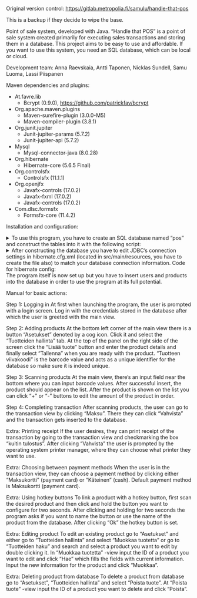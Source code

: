 Original version control: https://gitlab.metropolia.fi/samulu/handle-that-pos

This is a backup if they decide to wipe the base.

Point of sale system, developed with Java.
“Handle that POS” is a point of sale system created primarily for executing sales transactions and storing them in a database. This project aims to be easy to use and affordable. If you want to use this system, you need an SQL database, which can be local or cloud.

Development team: Anna Raevskaia, Antti Taponen, Nicklas Sundell, Samu Luoma, Lassi Piispanen

Maven dependencies and plugins:
- At.favre.lib
    - Bcrypt (0.9.0), https://github.com/patrickfav/bcrypt
- Org.apache.maven.plugins
    - Maven-surefire-plugin (3.0.0-M5)
    - Maven-compiler-plugin (3.8.1)
- Org.junit.jupiter
    - Junit-jupiter-params (5.7.2)
    - Junit-jupiter-api (5.7.2)
- Mysql
    - Mysql-connector-java (8.0.28)
- Org.hibernate
    - Hibernate-core (5.6.5 Final)
- Org.controlsfx
    - Controlsfx (11.1.1)
- Org.openjfx
    - Javafx-controls (17.0.2)
    - Javafx-fxml (17.0.2)
    - Javafx-controls (17.0.2)
- Com.dlsc.formsfx
    - Formsfx-core (11.4.2)



Installation and configuration:

<details>

<summary>To use this program, you have to create an SQL database named “pos” and construct the tables into it with the following script:</summary>


```sql
CREATE TABLE Tuote
(
  ID VARCHAR(8) NOT NULL,
  Varastomäärä INT NOT NULL,
  Hinta INT NOT NULL,
  Nimi VARCHAR(60) NOT NULL,
  Kuvaus VARCHAR(255) NOT NULL,
  PRIMARY KEY (ID)
);

CREATE TABLE Käyttäjä
(
  ID INT NOT NULL,
  Salasana VARCHAR(255) NOT NULL,
  Käyttäjätunnus VARCHAR(60) NOT NULL,
  Etunimi VARCHAR(60) NOT NULL,
  Sukunimi VARCHAR(60) NOT NULL,
  Aktiivisuus INT NOT NULL,
  PRIMARY KEY (ID)
);

CREATE TABLE Maksupääte
(
  ID INT NOT NULL,
  PRIMARY KEY (ID)
);

CREATE TABLE Asiakas
(
  ID INT NOT NULL,
  Asiakkuus INT,
  PRIMARY KEY (ID)
);

CREATE TABLE Käyttäjätaso
(
  ID INT NOT NULL,
  Nimi VARCHAR(60) NOT NULL,
  PRIMARY KEY (ID)
);

CREATE TABLE Maksutapa
(
  ID INT NOT NULL,
  Nimi VARCHAR(60) NOT NULL,
  PRIMARY KEY (ID)
);

CREATE TABLE Käyttöoikeus
(
  ID INT NOT NULL,
  Oikeusalku DATE NOT NULL,
  Oikeusloppu DATE,
  KäyttäjätasoID INT NOT NULL,
  KäyttäjäID INT NOT NULL,
  PRIMARY KEY (ID),
  FOREIGN KEY (KäyttäjätasoID) REFERENCES Käyttäjätaso(ID),
  FOREIGN KEY (KäyttäjäID) REFERENCES Käyttäjä(ID)
);

CREATE TABLE Maksutapahtuma
(
  ID INT NOT NULL,
  Aikaleima DATE NOT NULL,
  AsiakasID INT,
  MaksupääteID INT NOT NULL,
  MaksutapaID INT NOT NULL,
  KäyttäjäID INT NOT NULL,
  PRIMARY KEY (ID),
  FOREIGN KEY (AsiakasID) REFERENCES Asiakas(ID),
  FOREIGN KEY (MaksupääteID) REFERENCES Maksupääte(ID),
  FOREIGN KEY (MaksutapaID) REFERENCES Maksutapa(ID),
  FOREIGN KEY (KäyttäjäID) REFERENCES Käyttäjä(ID)
);

CREATE TABLE Tilaus
(
  ID INT NOT NULL,
  MaksutapahtumaID INT NOT NULL,
  PRIMARY KEY (ID),
  FOREIGN KEY (MaksutapahtumaID) REFERENCES Maksutapahtuma(ID)
);

CREATE TABLE Sisältyy
(
  Määrä INT NOT NULL,
  TuoteID VARCHAR(8) NOT NULL,
  TilausID INT NOT NULL,
  PRIMARY KEY (TuoteID, TilausID),
  FOREIGN KEY (TuoteID) REFERENCES Tuote(ID),
  FOREIGN KEY (TilausID) REFERENCES Tilaus(ID)
);

INSERT INTO `pos`.`Maksutapa` (`ID`, `Nimi`) VALUES ('0', 'CASH'),('1','CARD');
INSERT INTO `pos`.`Käyttäjätaso` (`ID`, `Nimi`) VALUES ('0', 'USER'),('1', 'MANAGER'),('2', 'ADMIN');
SET GLOBAL FOREIGN_KEY_CHECKS=0;
```

</details>

<details>

<summary>After constructing the database you have to edit JDBC’s connection settings in hibernate.cfg.xml (located in src/main/resources, you have to create the file also) to match your database connection information.
Code for hibernate config:</summary>

```
<?xml version="1.0" encoding="UTF-8"?><!DOCTYPE hibernate-configuration PUBLIC
        "-//Hibernate/Hibernate Configuration DTD 3.0//EN"
        "http://hibernate.org/dtd/hibernate-configuration-3.0.dtd">
<hibernate-configuration>
    <session-factory>
        <!-- JDBC connection settings -->
        <property name="connection.driver_class">com.mysql.cj.jdbc.Driver</property>
        <property name="connection.url"></property>
        <property name="connection.username"></property>
        <property name="connection.password" ></property>

        <!-- JDBC connection pool, use Hibernate internal connection pool -->
        <property name="connection.pool_size">5</property>

        <!-- Defines the SQL dialect used in Hibernate's application -->
        <property name="dialect">org.hibernate.dialect.MySQL8Dialect</property>

        <!-- Enable Hibernate's automatic session context management -->
        <property name="current_session_context_class">thread</property>

        <!-- Disable the second-level cache  -->
        <property name="cache.provider_class">org.hibernate.cache.internal.NoCachingRegionFactory</property>

        <!-- Display and format all executed SQL to stdout -->
        <property name="show_sql">true</property>
        <property name="format_sql">true</property>
        <property name="hibernate.connection.CharSet">utf8</property>
        <property name="hibernate.connection.characterEncoding">utf8</property>
        <property name="hibernate.connection.useUnicode">true</property>
        <!-- Drop and re-create the database schema on startup -->
        <property name="hbm2ddl.auto">update</property>

        <!-- Mapping to hibernate mapping files -->
        <mapping class="model.classes.User" />
        <mapping class="model.classes.Product" />
        <mapping class="model.classes.Order" />
        <mapping class="model.classes.OrderProduct" />
        <mapping class="model.classes.Customer" />
        <mapping class="model.classes.Transaction" />
        <mapping class="model.classes.POSEngine" />
        <mapping class="model.classes.Privilege" />
    </session-factory>
</hibernate-configuration>
```

</details>
The program itself is now set up but you have to insert users and products into the database in order to use the program at its full potential.


Manual for basic actions:

Step 1: Logging in
At first when launching the program, the user is prompted with a login screen. Log in with the credentials stored in the database after which the user is greeted with the main view.

Step 2: Adding products
At the bottom left corner of the main view there is a button “Asetukset” denoted by a cog icon. Click it and select the “Tuotteiden hallinta” tab. At the top of the panel on the right side of the screen click the “Lisää tuote” button and enter the product details and finally select “Tallenna” when you are ready with the product. “Tuotteen viivakoodi” is the barcode value and acts as a unique identifier for the database so make sure it is indeed unique.

Step 3: Scanning products
At the main view, there’s an input field near the bottom where you can input barcode values. After successful insert, the product should appear on the list. After the product is shown on the list you can click “+” or “-” buttons to edit the amount of the product in order.

Step 4: Completing transaction
After scanning products, the user can go to the transaction view by clicking “Maksu”. There they can click “Vahvista” and the transaction gets inserted to the database.

Extra: Printing receipt
If the user desires, they can print receipt of the transaction by going to the transaction view and checkmarking the box “kuitin tulostus”. After clicking “Vahvista” the user is prompted by the operating system printer manager, where they can choose what printer they want to use.

Extra: Choosing between payment methods
When the user is in the transaction view, they can choose a payment method by clicking either “Maksukortti” (payment card) or “Käteinen” (cash). Default payment method is Maksukortti (payment card).

Extra: Using hotkey buttons
To link a product with a hotkey button, first scan the desired product and then click and hold the button you want to configure for two seconds. After clicking and holding for two seconds the program asks if you want to name the button or use the name of the product from the database. After clicking “Ok” the hotkey button is set.

Extra: Editing product
To edit an existing product go to “Asetukset” and either go to “Tuotteiden hallinta” and select “Muokkaa tuotetta” or go to “Tuotteiden haku” and search and select a product you want to edit by double clicking it. In “Muokkaa tuotetta” -view input the ID of a product you want to edit and click “Hae” which fills the fields with current information. Input the new information for the product and click “Muokkaa”.

Extra: Deleting product from database
To delete a product from database go to “Asetukset”,  “Tuotteiden hallinta” and select “Poista tuote”. At “Poista tuote” -view input the ID of a product you want to delete and click “Poista”.
